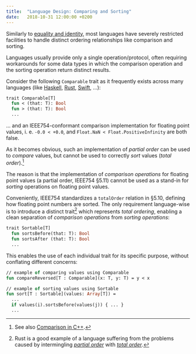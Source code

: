 ```yaml
---
title:  "Language Design: Comparing and Sorting"
date:   2018-10-31 12:00:00 +0200
---
```


Similarly to [equality and identity](equality-and-identity-part1), most languages have severely restricted facilities to handle distinct ordering relationships like comparison and sorting.

Languages usually provide only a single operation/protocol, often requiring workarounds for some data types in which the comparison operation and the sorting operation return distinct results.

Consider the following `Comparable` trait as it frequently exists across many languages
(like [Haskell](https://hackage.haskell.org/package/base-4.16.1.0/docs/Data-Ord.html),
[Rust](https://doc.rust-lang.org/std/cmp/trait.PartialOrd.html),
[Swift](https://developer.apple.com/documentation/swift/comparable), ...):

```ml
trait Comparable[T]
  fun < (that: T): Bool
  fun > (that: T): Bool
  ...
```

... and an IEEE754-conformant comparison implementation for floating point values,
i. e. `-0.0 < +0.0`, and `Float.NaN < Float.PositiveInfinity` are both false.

As it becomes obvious, such an implementation of _partial order_ can be used to _compare_ values,
but cannot be used to correctly _sort_ values (_total order_).[^1]

The reason is that the implementation of _comparison operations_ for floating point values (a partial order, IEEE754 §5.11)
cannot be used as a stand-in for _sorting_ operations on floating point values.

Conveniently, IEEE754 standardizes a `totalOrder` relation in §5.10, defining how floating point numbers are sorted.
The only requirement language-wise is to introduce a distinct trait[^2] which represents _total ordering_,
enabling a clean separation of _comparison operations_ from _sorting operations_:

```ml
trait Sortable[T]
  fun sortsBefore(that: T): Bool
  fun sortsAfter (that: T): Bool
  ...
```

This enables the use of each individual trait for its specific purpose, without conflating different concerns:

```ml
// example of comparing values using Comparable
fun compareReversed[T : Comparable](x: T, y: T) = y < x

// example of sorting values using Sortable
fun sort[T : Sortable](values: Array[T]) =
  ...
  if values(i).sortsBefore(values(j)) { ... }
  ...
```

[^1]: See also [Comparison in C++](http://www.open-std.org/jtc1/sc22/wg21/docs/papers/2015/n4367.html#Floating).
[^2]: Rust is a good example of a language suffering from the problems caused by intermingling [_partial order_](https://doc.rust-lang.org/std/cmp/trait.PartialOrd.html) with [_total order_](https://doc.rust-lang.org/std/cmp/trait.Ord.html).
